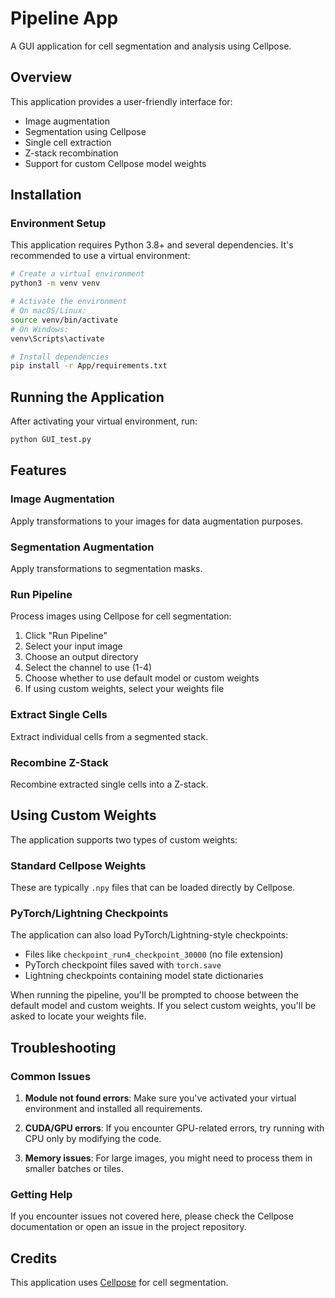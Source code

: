# Pipeline App

A GUI application for cell segmentation and analysis using Cellpose.

## Overview

This application provides a user-friendly interface for:
- Image augmentation
- Segmentation using Cellpose
- Single cell extraction
- Z-stack recombination
- Support for custom Cellpose model weights

## Installation

### Environment Setup

This application requires Python 3.8+ and several dependencies. It's recommended to use a virtual environment:

```bash
# Create a virtual environment
python3 -m venv venv

# Activate the environment
# On macOS/Linux:
source venv/bin/activate
# On Windows:
venv\Scripts\activate

# Install dependencies
pip install -r App/requirements.txt
```

## Running the Application

After activating your virtual environment, run:

```bash
python GUI_test.py
```

## Features

### Image Augmentation
Apply transformations to your images for data augmentation purposes.

### Segmentation Augmentation
Apply transformations to segmentation masks.

### Run Pipeline
Process images using Cellpose for cell segmentation:
1. Click "Run Pipeline"
2. Select your input image
3. Choose an output directory
4. Select the channel to use (1-4)
5. Choose whether to use default model or custom weights
6. If using custom weights, select your weights file

### Extract Single Cells
Extract individual cells from a segmented stack.

### Recombine Z-Stack
Recombine extracted single cells into a Z-stack.

## Using Custom Weights

The application supports two types of custom weights:

### Standard Cellpose Weights
These are typically `.npy` files that can be loaded directly by Cellpose.

### PyTorch/Lightning Checkpoints
The application can also load PyTorch/Lightning-style checkpoints:
- Files like `checkpoint_run4_checkpoint_30000` (no file extension)
- PyTorch checkpoint files saved with `torch.save`
- Lightning checkpoints containing model state dictionaries

When running the pipeline, you'll be prompted to choose between the default model and custom weights. If you select custom weights, you'll be asked to locate your weights file.

## Troubleshooting

### Common Issues

1. **Module not found errors**: Make sure you've activated your virtual environment and installed all requirements.

2. **CUDA/GPU errors**: If you encounter GPU-related errors, try running with CPU only by modifying the code.

3. **Memory issues**: For large images, you might need to process them in smaller batches or tiles.

### Getting Help

If you encounter issues not covered here, please check the Cellpose documentation or open an issue in the project repository.

## Credits

This application uses [Cellpose](https://github.com/MouseLand/cellpose) for cell segmentation. 